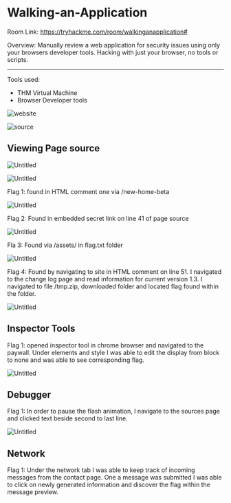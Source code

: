 # Walking-an-Application

Room Link: https://tryhackme.com/room/walkinganapplication#

Overview: Manually review a web application for security issues using only your browsers developer tools. Hacking with just your browser, no tools or scripts.

---

Tools used: 

- THM Virtual Machine
- Browser Developer tools

  
![website](https://github.com/stephbiggs1/-Walking-an-Application/assets/62307870/d9937c42-c363-4f75-beb5-d6112489bf5f)

![source](https://github.com/stephbiggs1/-Walking-an-Application/assets/62307870/d49e11d0-5923-4b7e-992b-fe4206a9ec63)


## Viewing Page source

![Untitled](https://s3-us-west-2.amazonaws.com/secure.notion-static.com/6dcd8a68-94ba-4324-8a44-9c5327782237/Untitled.png)

![Untitled](https://s3-us-west-2.amazonaws.com/secure.notion-static.com/7d749c89-6dcc-4e85-ad48-758f10ad3a05/Untitled.png)

  Flag 1: found in HTML comment one via /new-home-beta

![Untitled](https://s3-us-west-2.amazonaws.com/secure.notion-static.com/4645359c-7aff-428c-b02e-2dc0372b392d/Untitled.png)

Flag 2: Found in embedded secret link on line 41 of page source

![Untitled](https://s3-us-west-2.amazonaws.com/secure.notion-static.com/cba918fc-4999-4064-934a-7bfe46d82d60/Untitled.png)

Fla 3: Found via /assets/ in flag.txt folder

![Untitled](https://s3-us-west-2.amazonaws.com/secure.notion-static.com/dcef083a-81ef-4542-b562-43b0c56abe8d/Untitled.png)

Flag 4: Found by navigating to site in HTML comment on line 51. I navigated to the change log page and read information for current version 1.3. I navigated to file /tmp.zip, downloaded folder and located flag found within the folder. 

![Untitled](https://s3-us-west-2.amazonaws.com/secure.notion-static.com/a4d72907-1f32-495b-aacc-936a177408af/Untitled.png)

## Inspector Tools

Flag 1: opened inspector tool in chrome browser and navigated to the paywall. Under elements and style I was able to edit the display from block to none and was able to see corresponding flag.

![Untitled](https://s3-us-west-2.amazonaws.com/secure.notion-static.com/63dda87d-1c0f-4e7d-8b83-17915e53b0e8/Untitled.png)

## Debugger

Flag 1: In order to pause the flash animation, I navigate to the sources page and clicked text beside second to last line. 

![Untitled](https://s3-us-west-2.amazonaws.com/secure.notion-static.com/ed5d3069-9971-4288-a87a-7cc91e0e9d5d/Untitled.png)

## Network

Flag 1: Under the network tab I was able to keep track of incoming messages from the contact page. One a message was submitted I was able to click on newly generated information and discover the flag within the message preview.
